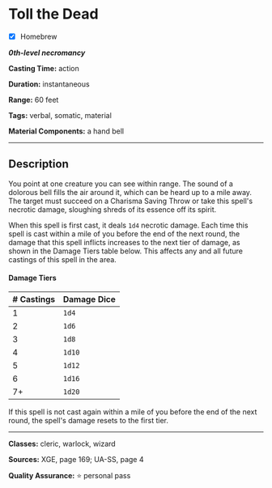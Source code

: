 # Toll the Dead

- [x] Homebrew

***0th-level necromancy***

**Casting Time:** action

**Duration:** instantaneous

**Range:** 60 feet

**Tags:** verbal, somatic, material

**Material Components:** a hand bell

---

## Description
You point at one creature you can see within range.
The sound of a dolorous bell fills the air around it, which can be heard up to a mile away.
The target must succeed on a Charisma Saving Throw or take this spell's necrotic damage, sloughing shreds of its essence off its spirit.

When this spell is first cast, it deals `1d4` necrotic damage.
Each time this spell is cast within a mile of you before the end of the next round, the damage that this spell inflicts increases to the next tier of damage, as shown in the Damage Tiers table below.
This affects any and all future castings of this spell in the area.

#### Damage Tiers
| \# Castings | Damage Dice |
|-------------|-------------|
| 1           | `1d4`       |
| 2           | `1d6`       |
| 3           | `1d8`       |
| 4           | `1d10`      |
| 5           | `1d12`      |
| 6           | `1d16`      |
| 7+          | `1d20`      |

If this spell is not cast again within a mile of you before the end of the next round, the spell's damage resets to the first tier.

---

**Classes:** cleric, warlock, wizard

**Sources:** XGE, page 169; UA-SS, page 4

**Quality Assurance:** :star: personal pass
